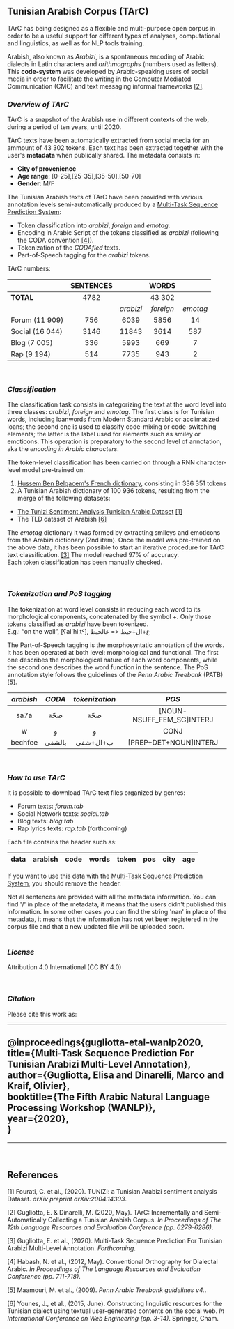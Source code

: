## Tunisian Arabish Corpus (TArC)

TArC has being designed as a flexible and multi-purpose open corpus in order to be a useful support for different types of analyses, computational and linguistics, as well as for NLP tools training. 

Arabish, also known as *Arabizi*, is a spontaneous encoding of Arabic dialects in Latin characters and *arithmographs* (numbers used as letters). This **code-system** was developed by Arabic-speaking users of social media in order to facilitate the writing in the Computer Mediated Communication (CMC) and text messaging informal frameworks [[2]](#2).

<!-- - TArC is thus the result of a multidisciplinary work with a hybrid approach based on : 
* dialectological research questions 
* corpus linguistic criteria 
  * Text mode: informal writing 
  * Text *genre*: social media (forums, blogs, social network, rap lyric) 
  * Domain: CMC
  * Language: Tunisian encoded in Arabish
  * Location & Publication date: extracted together with the texts metadata
* deep learning techniques  -->

### *Overview of TArC*

TArC is a snapshot of the Arabish use in different contexts of the web, during a period of ten years, until 2020. 

TArC texts have been automatically extracted from social media for an ammount of 43 302 tokens. Each text has been extracted together with the user's **metadata** when publically shared. 
The metadata consists in: 
* **City of provenience**
* **Age range**: [0-25],[25-35],[35-50],[50-70]
* **Gender**: M/F 

The Tunisian Arabish texts of TArC have been provided with various annotation levels semi-automatically produced by a [Multi-Task Sequence Prediction System](https://gricad-gitlab.univ-grenoble-alpes.fr/dinarelm/tarc-multi-task-system): 

* Token classification into *arabizi*, *foreign* and *emotag*. 
* Encoding in Arabic Script of the tokens classified as *arabizi* (following the CODA convention [[4]](#4)).
* Tokenization of the *CODAfied* texts.
* Part-of-Speech tagging for the *arabizi* tokens.

TArC numbers:

|               |**SENTENCES**|         |**WORDS**|         |
|:--------------|:-----------:|:-------:|:-------:|:-------:|
|**TOTAL**      |   4782      |         |  43 302 |         |
|               |             |*arabizi*|*foreign*|*emotag* |
|Forum (11 909) | 756         |6039     |5856     |14       |
|Social (16 044)| 3146        |11843    |3614     |587      |
|Blog (7 005)   | 336         |5993     |669      |7        |
|Rap (9 194)    | 514         |7735     |943      |2        |

<br />

### *Classification* 
<!-- classificationRepositiryWhenThereWillBeOne -->
The classification task consists in categorizing the text at the word level into three classes: *arabizi*, *foreign* and *emotag*. The first class is for Tunisian words, including loanwords from Modern Standard Arabic or acclimatized loans; the second one is used to classify code-mixing or code-switching elements; the latter is the label used for elements such as smiley or emoticons. This operation is preparatory to the second level of annotation, aka the *encoding in Arabic characters*.

The token-level classification has been carried on through a RNN character-level model pre-trained on: 
1.    [Hussem Ben Belgacem's French dictionary](https://github.com/hbenbel/French-Dictionary), consisting in 336 351 tokens
2.    A Tunisian Arabish dictionary of 100 936 tokens, resulting from the merge of the following datasets: 
* [The Tunizi Sentiment Analysis Tunisian Arabic Dataset](https://github.com/chaymafourati/TUNIZI-Sentiment-Analysis-Tunisian-Arabizi-Dataset) [[1]](#1)  
* The TLD dataset of Arabish [[6]](#6)

The *emotag* dictionary it was formed by extracting smileys and emoticons from the Arabizi dictionary (2nd item).
Once the model was pre-trained on the above data, it has been possible to start an iterative procedure for TArC text classification. [[3]](#3) The model reached 97% of accuracy.   
Each token classification has been manually checked. 


<br />

### *Tokenization and PoS tagging*
The tokenization at word level consists in reducing each word to its morphological components, concatenated by the symbol +. Only those tokens classified as *arabizi* have been tokenized.
<br />
E.g.: “on the wall”, [ʕal'ħiːtˤ], ع+ال+حيط <= عالحيط

The Part-of-Speech tagging is the morphosyntatic annotation of the words. It has been operated at both level: morphological and functional. The first one describes the morphological nature of each word components, while the second one describes the word function in the sentence. 
The PoS annotation style follows the guidelines of the *Penn Arabic Treebank* (PATB) [[5]](#5). 

| *arabish* | *CODA* | *tokenization* | *POS*                    |
|:---------:|:------:|:--------------:|:------------------------:|
| sa7a	    |	صحّة      |  صحّة       |[NOUN-NSUFF_FEM_SG]INTERJ |
| w	        |	و    |    و           |CONJ                      |
| bechfee	|بالشفى |ب+ال+شفى         |[PREP+DET+NOUN]INTERJ     |  

<br />

### *How to use TArC*

It is possible to download TArC text files organized by genres: 

* Forum texts: *forum.tab*
* Social Network texts: *social.tab*
* Blog texts: *blog.tab*
* Rap lyrics texts: *rap.tab* (forthcoming)

Each file contains the header such as: 


|data|arabish|code|words|token|pos|city|age|
|:--:|:-----:|:--:|:---:|:---:|:-:|:--:|:-:|

If you want to use this data with the [Multi-Task Sequence Prediction System](https://gricad-gitlab.univ-grenoble-alpes.fr/dinarelm/tarc-multi-task-system), you should remove the header. 

Not al sentences are provided with all the metadata information. You can find '/' in place of the metadata, it means that the users didn't published this information. In some other cases you can find the string 'nan' in place of the metadata, it means that the information has not yet been registered in the corpus file and that a new updated file will be uploaded soon.  
<br />

### *License*

Attribution 4.0 International (CC BY 4.0) 

<br />

### *Citation* 

Please cite this work as: 

---
@inproceedings{gugliotta-etal-wanlp2020, \
title={Multi-Task Sequence Prediction For Tunisian Arabizi Multi-Level Annotation}, \
author={Gugliotta, Elisa and Dinarelli, Marco and Kraif, Olivier}, \
booktitle={The Fifth Arabic Natural Language Processing Workshop (WANLP)}, \
year={2020},\
}
---
---

<br />

## References 

<a id="1">[1]<a/>
Fourati, C. et al., (2020). TUNIZI: a Tunisian Arabizi sentiment analysis Dataset. *arXiv preprint arXiv:2004.14303*.

<a id="2">[2]<a/>
Gugliotta, E. & Dinarelli, M. (2020, May). TArC: Incrementally and Semi-Automatically Collecting a Tunisian Arabish Corpus. *In Proceedings of The 12th Language Resources and Evaluation Conference (pp. 6279-6286)*.

<a id="3">[3]<a/>
Gugliotta, E. et al., (2020). Multi-Task Sequence Prediction For Tunisian Arabizi Multi-Level Annotation. *Forthcoming*.  

<a id="4">[4]<a/>
Habash, N. et al., (2012, May). Conventional Orthography for Dialectal Arabic. *In Proceedings of The Language Resources and Evaluation Conference (pp. 711-718)*.

<a id="5">[5]<a/>
Maamouri, M. et al., (2009). *Penn Arabic Treebank guidelines v4.*.

<a id="6">[6]<a/>
Younes, J., et al., (2015, June). Constructing linguistic resources for the Tunisian dialect using textual user-generated contents on the social web. *In International Conference on Web Engineering (pp. 3-14)*. Springer, Cham.